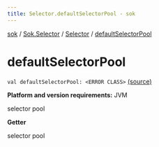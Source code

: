 ```yaml
---
title: Selector.defaultSelectorPool - sok
---
```


[sok](../../index.html) / [Sok.Selector](../index.html) / [Selector](index.html) / [defaultSelectorPool](./default-selector-pool.html)

# defaultSelectorPool

`val defaultSelectorPool: <ERROR CLASS>` [(source)](https://github.com/SeekDaSky/Sok/tree/master/jvm/sok-jvm/src/Sok/Selector/Selector.kt#L55)

**Platform and version requirements:** JVM

selector pool

**Getter**

selector pool

